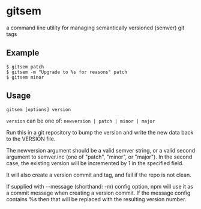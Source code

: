 # gitsem

a command line utility for managing semantically versioned (semver) git tags

## Example
```shell
$ gitsem patch
$ gitsem -m "Upgrade to %s for reasons" patch
$ gitsem minor
```

## Usage

```shell
gitsem [options] version
```

`version` can be one of: `newversion | patch | minor | major`

Run this in a git repository to bump the version and write the new data back to the VERSION file.

The newversion argument should be a valid semver string, or a valid second argument to semver.inc (one of "patch", "minor", or "major").
In the second case, the existing version will be incremented by 1 in the specified field.

It will also create a version commit and tag, and fail if the repo is not clean.

If supplied with --message (shorthand: -m) config option, npm will use it as a commit message when creating a version commit.
If the message config contains %s then that will be replaced with the resulting version number.
